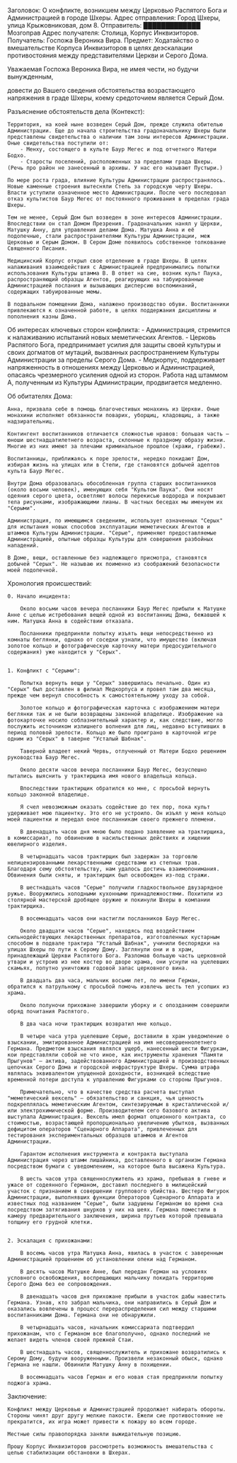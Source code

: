 Заголовок: О конфликте, возникшем между Церковью Распятого Бога и Администрацией в городе Шхеры.
Адрес отправления: Город Шхеры, улица Крыжовниковая, дом 8.
Отправитель: █████████████ Мозгоправ 
Адрес получателя: Столица, Корпус Инквизиторов.
Получатель: Госпожа Вероника Вира.
Предмет: Ходатайство о вмешательстве Корпуса Инквизиторов в целях деэскалации противостояния между представителями Церкви и Серого Дома. 


Уважаемая Госпожа Вероника Вира, не имея чести, но будучи вынужденным, 

довести до Вашего сведения обстоятельства возрастающего напряжения в граде Шхеры, коему средоточием является Серый Дом. 



Разъяснение обстоятельств дела (Контекст):

    Территория, на коей ныне возведен Серый Дом, прежде служила обителью Администрации. Еще до начала строительства градоначальнику Шхеры были представлены свидетельства о наличии там зоны интересов Администрации. Оные свидетельства поступили от: 
        - Менху, состоящего в культе Баур Мегес и под отчетного Матери Бодхо. 
        - Старосты поселений, расположенных за пределами града Шхеры. (Речь про район не занесенный в архивы. У нас его называют Пустыри.)
    
    По мере роста града, влияние Культуры Администрации распространялось. Новые каменные строения вытесняли Степь за городскую черту Шхеры. Власти уступили означенное место Администрации. После чего последовал отказ культистов Баур Мегес от постоянного проживания в пределах града Шхеры. 

    Тем не менее, Серый Дом был возведен в зоне интересов Администрации. Впоследствии он стал Домом Презрения. Градоначальник нанял у Церкви, Матушку Анну, для управления делами Дома. Матушка Анна и её подопечные, стали распространителями Культуры Администрации, меж Церковью и Серым Домом. В Сером Доме появилось собственное толкование Священного Писания. 
    
    Медицинский Корпус открыл свое отделение в граде Шхеры. В целях налаживания взаимодействия с Администрацией предпринимались попытки использования Культуры штамма В. В ответ на сие, возник культ Паука, распространяющий образцы Агентов, реагирующих на табуированные Администрацией послания и вызывающих дисперсию воспоминаний, содержащих табуированные мемы. 

    В подвальном помещении Дома, налажено производство обуви. Воспитанники привлекаются к означенной работе, в целях поддержания дисциплины и пополнения казны Дома.



Об интересах ключевых сторон конфликта:
    - Администрация, стремится к налаживанию испытаний новых меметических Агентов.
    - Церковь Распятого Бога, предпринимает усилия для защиты своей культуры и своих догматов от мутаций, вызванных распространением Культуры Администрации за пределы Серого Дома. 
    - Медкорпус, поддерживает напряженность в отношениях между Церковью и Администрацией, опасаясь чрезмерного усиления одной из сторон. Работа над штаммом А, полученным из Культуры Администрации, продвигается медленно. 



Об обитателях Дома:

    Анна, призвала себе в помощь благочестивых монахинь из Церкви. Оные монахини исполняют обязанности поварих, уборщиц, кладовщиц, а также надзирательниц.

    Контингент воспитанников отличается сложностью нравов: большая часть – юноши шестнадцатилетнего возраста, склонные к праздному образу жизни. Многие из них имеют за плечами криминальное прошлое (кражи, грабежи).

    Воспитанницы, приближаясь к поре зрелости, нередко покидают Дом, избирая жизнь на улицах или в Степи, где становятся добычей адептов культа Баур Мегес.

    Внутри Дома образовалась обособленная группа старших воспитанников (около восьми человек), именующих себя "Культом Паука". Они носят одеяния серого цвета, осветляют волосы перекисью водорода и покрывают тела рисунками, изображающими лианы. В частных беседах мы именуем их "Серыми".

    Администрация, по имеющимся сведениям, использует означенных "Серых" для испытания новых способов эксплуатации меметических Агентов и штаммов Культуры Администрации. "Серые", применяют предоставляемые Администрацией, опытные образцы Культуры для совершения разбойных нападений.

    В Доме, вещи, оставленные без надлежащего присмотра, становятся добычей "Серых". Не называю их поименно из соображений безопасности моей подопечной.



Хронология происшествий:


    0. Начало инцидента:

        Около восьми часов вечера посланники Баур Мегес прибыли к Матушке Анне с целью истребования вещей одной из воспитанниц Дома, бежавшей к ним. Матушка Анна в содействии отказала.

        Посланники предприняли попытку изъять вещи непосредственно из комнаты беглянки, однако от соседки узнали, что имущество (включая золотое кольцо и фотографическую карточку матери предосудительного содержания) уже находится у "Серых".


    1. Конфликт с "Серыми": 

        Попытка вернуть вещи у "Серых" завершилась печально. Один из "Серых" был доставлен в филиал Медкорпуса и провел там два месяца, прежде чем вернул способность к самостоятельному уходу за собой. 

        Золотое кольцо и фотографическая карточка с изображением матери беглянки так и не были возвращены законной владелице. Изображение на фотокарточке носило соблазнительный характер и, как следствие, могло послужить источником излишнего волнения для лиц, недавно вступивших в период половой зрелости. Кольцо же было проиграно в карточной игре одним из "Серых" в таверне "Усталый Шабнак".

        Таверной владеет некий Червь, отлученный от Матери Бодхо решением руководства Баур Мегес.

        Около десяти часов вечера посланники Баур Мегес, безуспешно пытались выяснить у трактирщика имя нового владельца кольца.

        Впоследствии трактирщик обратился ко мне, с просьбой вернуть кольцо законной владелице.

        Я счел невозможным оказать содействие до тех пор, пока культ удерживает мою пациентку. Это его не устроило. Он изъял у меня кольцо моей пациентки и передал оное посланникам своего прежнего племени.

        В двенадцать часов дня мною было подано заявление на трактирщика, в комиссариат, по обвинению в насильственных действиях и хищении ювелирного изделия.

        В четырнадцать часов трактирщик был задержан за торговлю нелицензированными лекарственными средствами из степных трав. Благодаря сему обстоятельству, нам удалось достичь взаимопонимания. Обвинения были сняты, и трактирщик был освобожден из-под стражи.

        В шестнадцать часов "Серые" получили гладкоствольное двузарядное ружье. Вооружились холодными кухонными принадлежностями. Похитили из столярной мастерской дробящее оружие и покинули Шхеры в компании трактирщика.

        В восемнадцать часов они настигли посланников Баур Мегес.

        Около двадцати часов "Серые", находясь под воздействием сильнодействующих лекарственных препаратов, изготовленных кустарным способом в подвале трактира "Усталый Шабнак", учинили беспорядки на улицах Шхеры по пути к Серому Дому. Заглянули они и в храм, принадлежащий Церкви Распятого Бога. Разломав большую часть церковной утвари и устроив из нее костер во дворе храма, они уснули на уцелевших скамьях, попутно уничтожив годовой запас церковного вина.

        В двадцать два часа, мальчик восьми лет, по имени Герман, обратился к патрульному с просьбой помочь извлечь шесть тел усопших из храма.

        Около полуночи прихожане завершили уборку и с опозданием совершили обряд почитания Распятого.

        В два часа ночи трактирщик возвратил мне кольцо.

        В четыре часа утра уцелевшие Серые, доставили в храм уведомление о взыскании, эмитированное Администрацией на имя несовершеннолетнего Германа. Предметом взыскания являлся ущерб, нанесенный шести Фигуркам, кои представляли собой не что иное, как инструменты хранения "Памяти Прыгунов" – актива, задействованного Администрацией в производственных цепочках Серого Дома и городской инфраструктуре Шхеры. Сумма штрафа являлась эквивалентом упущенной доходности, возникшей вследствие временной потери доступа к управлению Фигурками со стороны Прыгунов.

        Примечательно, что в качестве средства расчета выступал "меметический вексель" – обязательство и санкция, чья ценность подкреплялась меметическим Агентом, синтезируемым в кристаллической и/или электрохимической форме. Производителем сего базового актива выступала Администрация. Вексель имел формат опционного контракта, со стоимостью, возрастающей пропорционально увеличению убытков, вызванных дефицитом операторов "Сценарного Аппарата", привлеченных для тестирования экспериментальных образцов штаммов и Агентов Администрации.

        Гарантом исполнения инструмента и контракта выступала Администрация через штамм лишайника, доставленного в организм Германа посредством бумаги с уведомлением, на которое была высажена Культура.
                        
        В шесть часов утра священнослужитель из храма, пребывая в гневе и ужасе от содеянного Германом, доставил последнего в милицейский участок с признанием в совершении группового убийства. Шестеро Фигурок Администрации, выполнявших функции Операторов Сценарного Аппарата и известных под названием "Серые", были задушены Германом во время сна посредством затягивания шнурков у них на шеях. Германа поместили в камеру предварительного заключения, ширина прутьев которой превышала толщину его грудной клетки.


    2. Эскалация с прихожанами:

        В восемь часов утра Матушка Анна, явилась в участок с заверенным Администрацией прошением об установлении опеки над Германом. 

        В десять часов Матушке Анне, был передан Герман на условиях условного освобождения, воспрещающих мальчику покидать территорию Серого Дома без ее сопровождения.

        В двенадцать часов дня прихожане прибыли в участок дабы навестить Германа. Узнав, кто забрал мальчика, они направились в Серый Дом и оказались вовлечены в процесс перераспределения сил между старшими воспитанниками Дома. Германа они не обнаружили.

        В четырнадцать часов, начальник комиссариата подтвердил прихожанам, что с Германом все благополучно, однако последний не желает видеть членов своей прежней Стаи.

        В шестнадцать часов, священнослужитель и прихожане возвратились к Серому Дому, будучи вооруженными. Произвели незаконный обыск, однако Германа не нашли. Обвинили Матушку Анну в похищении. 

        В восемнадцать часов Герман и его новая стая предприняли попытку поджога храма. 



Заключение: 

    Конфликт между Церковью и Администрацией продолжает набирать обороты. Стороны чинят друг другу мелкие пакости. Ежели сие противостояние не прекратится, их игра может привести к пожару во всем городе. 

    Местные силы правопорядка заняли выжидательную позицию.

    Прошу Корпус Инквизиторов рассмотреть возможность вмешательства с целью стабилизации обстановки в Шхерах. 
